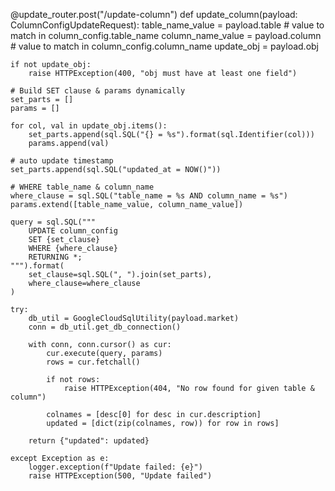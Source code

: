 @update_router.post("/update-column")
def update_column(payload: ColumnConfigUpdateRequest):
    table_name_value = payload.table       # value to match in column_config.table_name
    column_name_value = payload.column     # value to match in column_config.column_name
    update_obj = payload.obj

    if not update_obj:
        raise HTTPException(400, "obj must have at least one field")

    # Build SET clause & params dynamically
    set_parts = []
    params = []

    for col, val in update_obj.items():
        set_parts.append(sql.SQL("{} = %s").format(sql.Identifier(col)))
        params.append(val)

    # auto update timestamp
    set_parts.append(sql.SQL("updated_at = NOW()"))

    # WHERE table_name & column_name
    where_clause = sql.SQL("table_name = %s AND column_name = %s")
    params.extend([table_name_value, column_name_value])

    query = sql.SQL("""
        UPDATE column_config
        SET {set_clause}
        WHERE {where_clause}
        RETURNING *;
    """).format(
        set_clause=sql.SQL(", ").join(set_parts),
        where_clause=where_clause
    )

    try:
        db_util = GoogleCloudSqlUtility(payload.market)
        conn = db_util.get_db_connection()

        with conn, conn.cursor() as cur:
            cur.execute(query, params)
            rows = cur.fetchall()

            if not rows:
                raise HTTPException(404, "No row found for given table & column")

            colnames = [desc[0] for desc in cur.description]
            updated = [dict(zip(colnames, row)) for row in rows]

        return {"updated": updated}

    except Exception as e:
        logger.exception(f"Update failed: {e}")
        raise HTTPException(500, "Update failed")
